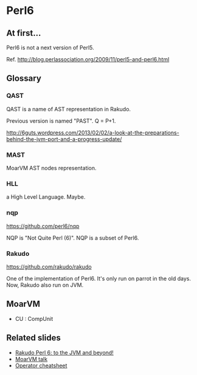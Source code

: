 Perl6
=====

## At first...

Perl6 is not a next version of Perl5.

Ref. http://blog.perlassociation.org/2009/11/perl5-and-perl6.html

## Glossary

### QAST

QAST is a name of AST representation in Rakudo.

Previous version is named "PAST". Q = P+1.

http://6guts.wordpress.com/2013/02/02/a-look-at-the-preparations-behind-the-jvm-port-and-a-progress-update/

### MAST

MoarVM AST nodes representation.

### HLL

a High Level Language. Maybe.

### nqp

https://github.com/perl6/nqp

NQP is "Not Quite Perl (6)". NQP is a subset of Perl6.

### Rakudo

https://github.com/rakudo/rakudo

One of the implementation of Perl6. It's only run on parrot in the old days. Now, Rakudo also run on JVM.

## MoarVM

 * CU : CompUnit

## Related slides

 * [Rakudo Perl 6: to the JVM and beyond!](http://jnthn.net/papers/2013-plpw-rakudo-jvm.pdf)
 * [MoarVM talk](http://perl6.com/MoarVM_talk1.pdf)
 * [Operator cheatsheet](http://www.ozonehouse.com/mark/periodic/)

